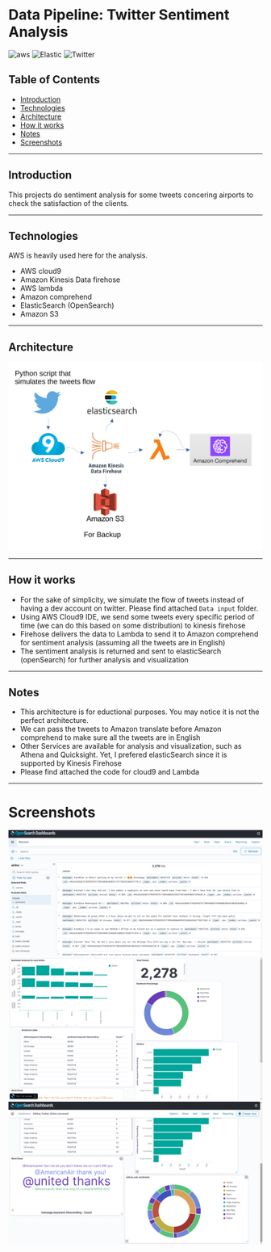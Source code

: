 # Data Pipeline: Twitter Sentiment Analysis


![aws](https://img.shields.io/badge/Amazon_AWS-FF9900?style=for-the-badge&logo=amazonaws&logoColor=white
)
![Elastic](https://img.shields.io/badge/Elastic_Search-005571?style=for-the-badge&logo=elasticsearch&logoColor=white
)
![Twitter](https://img.shields.io/badge/Twitter-1DA1F2?style=for-the-badge&logo=twitter&logoColor=white
)


## Table of Contents
  - [Introduction](#introduction)
  - [Technologies](#technologies)
  - [Architecture](#architecture)
  - [How it works](#how-it-works)
  - [Notes](#notes)
  - [Screenshots](#screenshots)

---

## Introduction
This projects do sentiment analysis for some tweets concering airports to check the satisfaction of the clients.

---

## Technologies

AWS is heavily used here for the analysis.
- AWS cloud9
- Amazon Kinesis Data firehose
- AWS lambda
- Amazon comprehend
- ElasticSearch (OpenSearch)
- Amazon S3

---

## Architecture
![Arch](images/Architecture.png)

---

## How it works
- For the sake of simplicity, we simulate the flow of tweets instead of having a dev account on twitter. Please find attached `Data input` folder.
- Using AWS Cloud9 IDE, we send some tweets every specific period of time (we can do this based on some distribution) to kinesis firehose
- Firehose delivers the data to Lambda to send it to Amazon comprehend for sentiment analysis (assuming all the tweets are in English)
- The sentiment analysis is returned and sent to elasticSearch (openSearch) for further analysis and visualization


---


## Notes
- This architecture is for eductional purposes. You may notice it is not the perfect architecture.
- We can pass the tweets to Amazon translate before Amazon comprehend to make sure all the tweets are in English
- Other Services are available for analysis and visualization, such as Athena and Quicksight. Yet, I prefered elasticSearch since it is supported by Kinesis Firehose
- Please find attached the code for cloud9 and Lambda


---


# Screenshots

![hits](images/opensearch_hit.png)
![vis1](images/visualization_1.png)
![vis2](images/visualization_2.png)